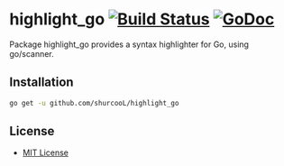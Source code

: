 # highlight_go [![Build Status](https://travis-ci.org/shurcooL/highlight_go.svg?branch=master)](https://travis-ci.org/shurcooL/highlight_go) [![GoDoc](https://godoc.org/github.com/shurcooL/highlight_go?status.svg)](https://godoc.org/github.com/shurcooL/highlight_go)

Package highlight_go provides a syntax highlighter for Go, using go/scanner.

Installation
------------

```bash
go get -u github.com/shurcooL/highlight_go
```

License
-------

- [MIT License](http://opensource.org/licenses/mit-license.php)
